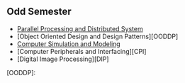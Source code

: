 ## Odd Semester

  - [Parallel Processing and Distributed System][PPDS]
  - [Object Oriented Design and Design Patterns][OODDP]
  - [Computer Simulation and Modeling][CSM]
  - [Computer Peripherals and Interfacing][CPI]
  - [Digital Image Processing][DIP]




<!--Links-->
[PPDS]: https://github.com/HasanTarik-REC/Note-Collections/blob/PartFourOddSemester/Parallel%20Processing%20and%20Distributed%20System/2018-2019/Contents%20of%20Parallel%20Programming.md
[OODDP]:

[CSM]: https://github.com/HasanTarik-REC/Note-Collections/blob/PartFourOddSemester/Computer%20Simulation%20and%20Modeling/Contents%20of%20Computer%20Simulation%20and%20Modeling.md
     
